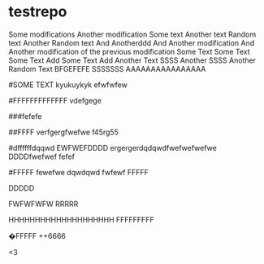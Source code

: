# testrepo
Some modifications
Another modification
Some text
Another text
Random text
Another Random text
And Anotherddd
And Another modification
And Another modification of the previous modification
Some Text
Some Text Some Text
Add Some Text
Add Another Text
SSSS
Another SSSS
Another Random Text
BFGEFEFE
SSSSSSS
AAAAAAAAAAAAAAAA

#SOME TEXT
kyukuykyk
efwfwfew

#FFFFFFFFFFFFF
vdefgege

###fefefe


##FFFF
verfgergfwefwe
f45rg55

#dffffffdqqwd
EWFWEFDDDD
ergergerdqdqwdfwefwefwefwe
DDDDfwefwef
fefef

#FFFFF
fewefwe
dqwdqwd
fwfewf
FFFFF

DDDDD

FWFWFWFW
RRRRR



HHHHHHHHHHHHHHHHHHHH
FFFFFFFFF

�FFFFF
++6666

<3
